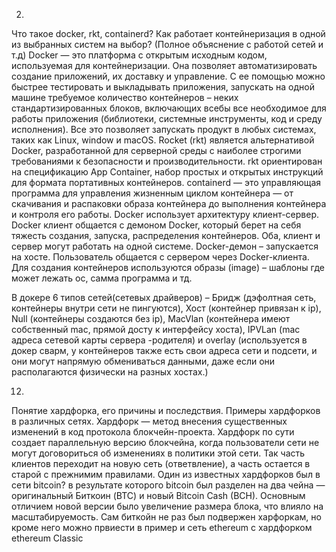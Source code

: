 2)
Что такое docker, rkt, containerd? Как работает контейнеризация в одной из выбранных систем на выбор? (Полное объяснение с работой сетей и т.д)
Docker — это платформа с открытым исходным кодом, используемая для контейнеризации. Она позволяет автоматизировать создание приложений, их доставку и управление. С ее помощью можно быстрее тестировать и выкладывать приложения, запускать на одной машине требуемое количество контейнеров – неких стандартизированных блоков, включающих всебы все необходимое для работы приложения (библиотеки, системные инструменты, код и среду исполнения).
Все это позволяет запускать продукт в любых системах, таких как Linux, window и macOS.
Rocket (rkt) является альтернативой Docker, разработанной для серверной среды с наиболее строгими требованиями к безопасности и производительности. rkt ориентирован на спецификацию App Container, набор простых и открытых инструкций для формата портативных контейнеров.
containerd — это управляющая программа для управления жизненным циклом контейнера — от скачивания и распаковки образа контейнера до выполнения контейнера и контроля его работы.
Docker использует архитектуру клиент-сервер. Docker клиент общается с демоном Docker, который берет на себя тяжесть создания, запуска, распределения контейнеров. Оба, клиент и сервер могут работать на одной системе.
Docker-демон – запускается на хосте. Пользователь общается с сервером через Docker-клиента.
Для создания контейнеров используются образы (image) – шаблоны где может лежать ос, самма программа и тд.

В докере 6 типов сетей(сетевых драйверов) – Бридж (дэфолтная сеть, контейнеры внутри сети не пингуются), Хост (контейнер привязан к ip), Null (контейнеры создаются без ip), MacVlan (контейнера имеют собственный mac, прямой досту к интерфейсу хоста), IPVLan (mac адреса сетевой карты сервера -родителя) и overlay (используется в докер сварм, у контейнеров также есть свои адреса сети и подсети, и они могут напрямую обмениваться данными, даже если они располагаются физически на разных хостах.)

12) 
Понятие хардфорка, его причины и последствия. Примеры хардфорков в различных сетях.
Хардфорк — метод внесения существенных изменений в код протокола блокчейн-проекта.
Хардфорк  по сути создает параллельную версию блокчейна, когда пользователи сети не могут договориться об изменениях в политики этой сети. Так часть клиентов переходит на новую сеть (ответвление), а часть остается в старой с прежнимим правилами.
Один из известных хардфорков был в сети bitcoin? в результате которого bitcoin был разделен на два чейна — оригинальный Биткоин (BTC) и новый Bitcoin Cash (BCH). Основным отличием новой версии было увеличение размера блока, что влияло на масштабируемость. 
Сам биткойн не раз был подвержен харфоркам, но кроме него можно првиести в пример и сеть ethereum c хардфорком ethereum Classic
